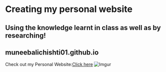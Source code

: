# Creating my personal website
## Using the knowledge learnt in class as well as by researching!
## muneebalichishti01.github.io

Check out my Personal Website:[Click here](https://muneebalichishti01.github.io/index.html)
![Imgur](https://i.imgur.com/qwCMKJW.png)
